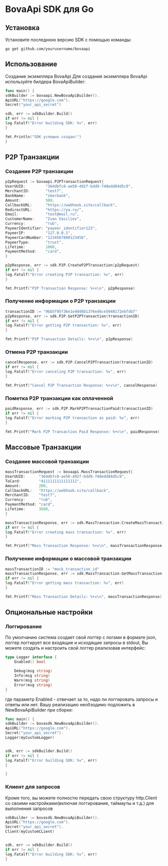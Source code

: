 # BovaApi SDK для Go

## Установка

Установите последнюю версию SDK с помощью команды:

```go get github.com/yourusername/bovaapi```

## Использование

Создание экземпляра BovaApi
Для создания экземпляра BovaApi используйте билдера BovaApiBuilder:

```go
func main() {
sdkBuilder := bovaapi.NewBovaApiBuilder().
ApiURL("https://google.com").
Secret("your_api_secret")

sdk, err := sdkBuilder.Build()
if err != nil {
log.Fatalf("Error building SDK: %v", err)
}

fmt.Println("SDK успешно создан!")
}
```

## P2P Транзакции

### Создание P2P транзакции

```go
p2pRequest := bovaapi.P2PTransactionRequest{
UserUUID:         "364dbfc8-ae50-492f-bdd9-748edd84d5c9",
MerchantID:       "test7",
BankName:         "sberbank",
Amount:           500,
CallbackURL:      "https://webhook.site/callback",
RedirectURL:      "https://ya.ru/",
Email:            "test@mail.ru",
CustomerName:     "Ivan Vasiliev",
Currency:         "rub",
PayeerIdentifier: "payeer_identifier123",
PayeerIP:         "127.0.0.1",
PayeerCardNumber: "1234567890123456",
PayeerType:       "trust",
Lifetime:         1000,
PaymentMethod:    "card",
}

p2pResponse, err := sdk.P2P.CreateP2PTransaction(p2pRequest)
if err != nil {
log.Fatalf("Error creating P2P transaction: %v", err)
}

fmt.Printf("P2P Transaction Response: %+v\n", p2pResponse)
```

### Получение информации о P2P транзакции

```go
transactionID := "9bb5f95f36e1e40d6b1376ed6ce5048172ebfdb7"
p2pResponse, err := sdk.P2P.GetP2PTransaction(transactionID)
if err != nil {
log.Fatalf("Error getting P2P transaction: %v", err)
}

fmt.Printf("P2P Transaction Details: %+v\n", p2pResponse)
```

### Отмена P2P транзакции

```go
cancelResponse, err := sdk.P2P.CancelP2PTransaction(transactionID)
if err != nil {
log.Fatalf("Error canceling P2P transaction: %v", err)
}

fmt.Printf("Cancel P2P Transaction Response: %+v\n", cancelResponse)
```

### Пометка P2P транзакции как оплаченной

```go
paidResponse, err := sdk.P2P.MarkP2PTransactionPaid(transactionID)
if err != nil {
log.Fatalf("Error marking P2P transaction as paid: %v", err)
}

fmt.Printf("Mark P2P Transaction Paid Response: %+v\n", paidResponse)
```

## Массовые Транзакции

### Создание массовой транзакции

```go
massTransactionRequest := bovaapi.MassTransactionRequest{
UserUUID:      "364dbfc8-ae50-492f-bdd9-748edd84d5c9",
ToCard:        "4111111111111111",
Amount:        200,
CallbackURL:   "https://webhook.site/callback",
MerchantID:    "test7",
Currency:      "rub",
PaymentMethod: "card",
Lifetime:      3600,
}

massTransactionResponse, err := sdk.MassTransaction.CreateMassTransaction(massTransactionRequest)
if err != nil {
log.Fatalf("Error creating mass transaction: %v", err)
}

fmt.Printf("Mass Transaction Response: %+v\n", massTransactionResponse)
```

### Получение информации о массовой транзакции

```go
massTransactionID := "mock_transaction_id"
massTransactionResponse, err := sdk.MassTransaction.GetMassTransaction(massTransactionID)
if err != nil {
log.Fatalf("Error getting mass transaction: %v", err)
}

fmt.Printf("Mass Transaction Details: %+v\n", massTransactionResponse)
```

## Опциональные настройки
### Логгирование

По умолчанию система создает свой логгер с логами в формате json, логгер логгирует все входящие и исходящие запросы в
stdout,
Вы можете создать и настроить свой логгер реализовав интерфейс:

```go
type Logger interface {
	Enabled() bool

	Debug(msg string)
	Info(msg string)
	Warn(msg string)
	Error(msg string)
}
```

где параметр Enabled - отвечает за то, надо ли логгировать запросы и ответы или нет.
Вашу реализацию необзодимо подложить в NewBovaApiBuilder при сборке:

```go
func main() {
sdkBuilder := bovasdk.NewBovaApiBuilder().
ApiURL("https://google.com").
Secret("your_api_secret").
Logger(myCustomLogger)


sdk, err := sdkBuilder.Build()
if err != nil {
log.Fatalf("Error building SDK: %v", err)
}

}
```

### Клиент для запросов

Кроме того, вы можете полностю передать свою структуру http.Client со своими настройками(включая логгирование, таймауты и т.д.) для
выполнения запросов

```go
sdkBuilder := bovasdk.NewBovaApiBuilder().
ApiURL("https://google.com").
Secret("your_api_secret").
Client(myCustomCLient)


sdk, err := sdkBuilder.Build()
if err != nil {
log.Fatalf("Error building SDK: %v", err)
}
```